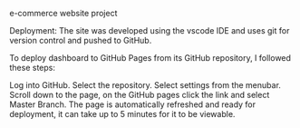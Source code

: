 e-commerce website project

Deployment:
The site was developed using the vscode IDE and uses git for version control and pushed to GitHub.

To deploy dashboard to GitHub Pages from its GitHub repository, I followed these steps:

Log into GitHub.
Select the repository.
Select settings from the menubar.
Scroll down to the page, on the GitHub pages click the link and select Master Branch.
The page is automatically refreshed and ready for deployment, it can take up to 5 minutes for it to be viewable.
